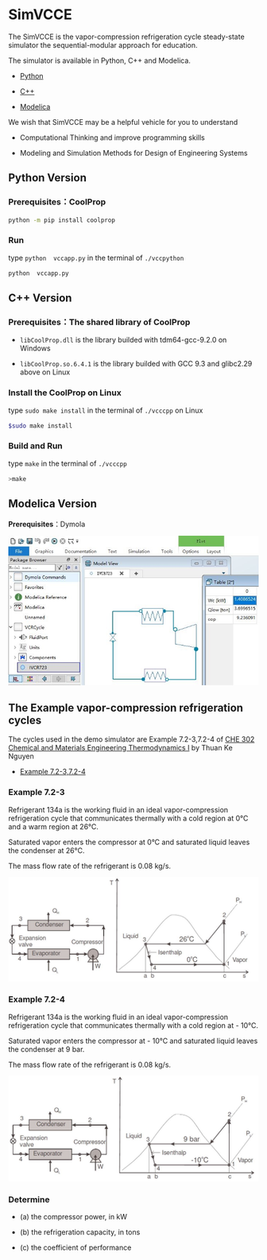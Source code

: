 # SimVCCE

The SimVCCE is the vapor-compression refrigeration cycle steady-state simulator the sequential-modular approach for education.

The simulator is available in Python, C++ and Modelica.

* [Python](./vccpython)

* [C++](./vcccpp)

* [Modelica](./vccmo)

We wish that SimVCCE may be a helpful vehicle for you to understand

*  Computational Thinking and improve programming skills

*  Modeling and Simulation Methods for Design of Engineering Systems

## Python Version

### Prerequisites：CoolProp

```bash
python -m pip install coolprop
```
### Run
 
type `python  vccapp.py` in the terminal of `./vccpython` 

```bash
python  vccapp.py
```

## C++ Version

### Prerequisites：The shared library of CoolProp

* `libCoolProp.dll` is the library builded with tdm64-gcc-9.2.0 on Windows 

* `libCoolProp.so.6.4.1`  is the library builded with GCC 9.3 and glibc2.29 above on Linux

### Install the CoolProp on Linux 

type `sudo make install` in the terminal of `./vcccpp` on Linux

```bash
$sudo make install
```

### Build and Run

type `make` in the terminal of `./vcccpp`

```bash
>make
```

## Modelica Version

**Prerequisites**：Dymola

![vcr-modelica](./img/vcr-modelica.jpg)

## The Example vapor-compression refrigeration cycles

The cycles used in the demo simulator are Example 7.2-3,7.2-4 of [CHE 302 Chemical and Materials Engineering Thermodynamics I](https://www.cpp.edu/~tknguyen/che302/home.htm) by Thuan Ke Nguyen 

* [Example 7.2-3,7.2-4](https://www.cpp.edu/~tknguyen/che302/Notes/chap7-2.pdf)
 
### Example 7.2-3

Refrigerant 134a is the working fluid in an ideal vapor-compression refrigeration cycle that communicates thermally with a cold region at 0°C and a warm region at 26°C.

Saturated vapor enters the compressor at 0°C and saturated liquid leaves the condenser at 26°C.

The mass flow rate of the refrigerant is 0.08 kg/s.

![](./img/example723.jpg)

### Example 7.2-4

Refrigerant 134a is the working fluid in an ideal vapor-compression refrigeration cycle that communicates thermally with a cold region at - 10°C.

Saturated vapor enters the compressor at - 10°C and saturated liquid leaves the condenser at 9 bar. 

The mass flow rate of the refrigerant is 0.08 kg/s.

![](./img/example724.jpg)

### Determine

 * (a) the compressor power, in kW
 
 * (b) the refrigeration capacity, in tons
 
 * (c) the coefficient of performance

